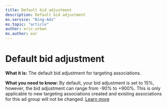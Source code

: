 ```yaml
---
title: Default bid adjustment
description: Default bid adjustment
ms.service: "Bing-Ads"
ms.topic: "article"
author: eric-urban
ms.author: eur
---
```


# Default bid adjustment

**What it is:**  The default bid adjustment for targeting associations.

**What you need to know:**  By default, your bid adjustment is set to 15%, however, the bid adjustment can range from -90% to +900%. This is only applicable to new targeting associations created and existing associations for this ad group will not be changed. [Learn more](../hlp_BA_CONC_AboutAdvancedBidding.md)


